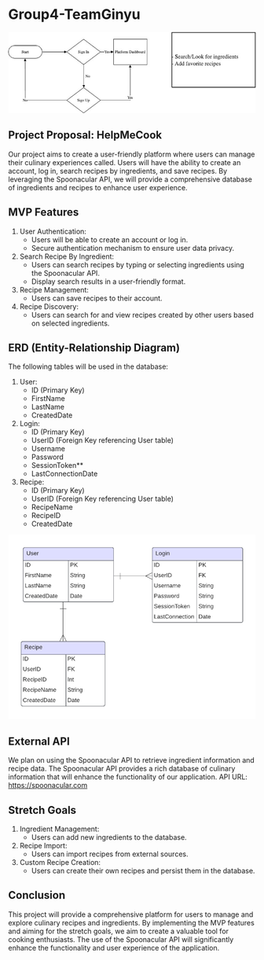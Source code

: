 # Group4-TeamGinyu

![Alt text](Project2_Process.jpg)

## Project Proposal: HelpMeCook
Our project aims to create a user-friendly platform where users can manage their culinary experiences called. Users will have the ability to create an account, log in, search recipes by ingredients, and save recipes. By leveraging the Spoonacular API, we will provide a comprehensive database of ingredients and recipes to enhance user experience.

## MVP Features

1.	User Authentication:
    - Users will be able to create an account or log in.
    - Secure authentication mechanism to ensure user data privacy.
2.	Search Recipe By Ingredient:
    - Users can search recipes by typing or selecting ingredients using the Spoonacular API.
    - Display search results in a user-friendly format.
3.	Recipe Management:
    - Users can save recipes to their account.
4.	Recipe Discovery:
    - Users can search for and view recipes created by other users based on selected ingredients.

## ERD (Entity-Relationship Diagram)
The following tables will be used in the database:
1.	User:
    - ID (Primary Key)
    - FirstName
    - LastName
    - CreatedDate
2.	Login:
    - ID (Primary Key)
    - UserID (Foreign Key referencing User table)
    - Username
    - Password
    - SessionToken**
    - LastConnectionDate
3.	Recipe:
    - ID (Primary Key)
    - UserID (Foreign Key referencing User table)
    - RecipeName
    - RecipeID
    - CreatedDate

![Alt text](ERD.png)

## External API

We plan on using the Spoonacular API to retrieve ingredient information and recipe data. The Spoonacular API provides a rich database of culinary information that will enhance the functionality of our application.
API URL: https://spoonacular.com

## Stretch Goals

1.	Ingredient Management:
    - Users can add new ingredients to the database.
2.	Recipe Import:
    - Users can import recipes from external sources.
3.	Custom Recipe Creation:
    - Users can create their own recipes and persist them in the database.


## Conclusion

This project will provide a comprehensive platform for users to manage and explore culinary recipes and ingredients. By implementing the MVP features and aiming for the stretch goals, we aim to create a valuable tool for cooking enthusiasts. The use of the Spoonacular API will significantly enhance the functionality and user experience of the application.
